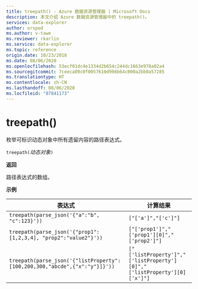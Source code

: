 ```yaml
---
title: treepath() - Azure 数据资源管理器 | Microsoft Docs
description: 本文介绍 Azure 数据资源管理器中的 treepath()。
services: data-explorer
author: orspod
ms.author: v-tawe
ms.reviewer: rkarlin
ms.service: data-explorer
ms.topic: reference
origin.date: 10/23/2018
ms.date: 08/06/2020
ms.openlocfilehash: 53ecf01dc4e1334d2b654c244dc1663e978a02a4
ms.sourcegitcommit: 7ceeca89c0f0057610d998b64c000a2bb0a57285
ms.translationtype: HT
ms.contentlocale: zh-CN
ms.lasthandoff: 08/06/2020
ms.locfileid: "87841173"
---
```

# <a name="treepath"></a>treepath()

枚举可标识动态对象中所有遗留内容的路径表达式。

`treepath(`*动态对象*`)`

**返回**

路径表达式的数组。

**示例**

|表达式|计算结果|
|---|---|
|`treepath(parse_json('{"a":"b", "c":123}'))` | `["['a']","['c']"]`|
|`treepath(parse_json('{"prop1":[1,2,3,4], "prop2":"value2"}'))`|`["['prop1']","['prop1'][0]","['prop2']"]`|
|`treepath(parse_json('{"listProperty":[100,200,300,"abcde",{"x":"y"}]}'))`|`["['listProperty']","['listProperty'][0]","['listProperty'][0]['x']"]`|